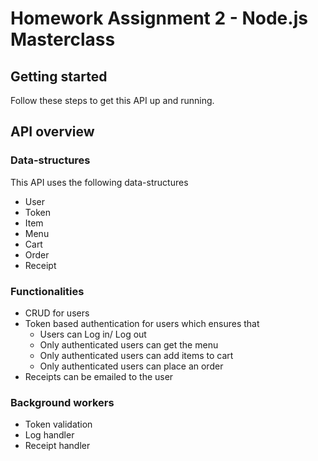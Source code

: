 # Homework Assignment 2 - Node.js Masterclass

## Getting started
Follow these steps to get this API up and running.

## API overview

### Data-structures
This API uses the following data-structures
- User
- Token
- Item
- Menu
- Cart
- Order
- Receipt

### Functionalities
- CRUD for users
- Token based authentication for users which ensures that
    - Users can Log in/ Log out
    - Only authenticated users can get the menu
    - Only authenticated users can add items to cart
    - Only authenticated users can place an order
- Receipts can be emailed to the user

### Background workers
- Token validation
- Log handler
- Receipt handler